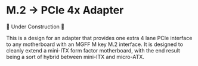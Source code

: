 # M.2 -> PCIe 4x Adapter

🚧 Under Construction 🚧

This is a design for an adapter that provides one extra 4 lane PCIe interface to any motherboard with an MGFF M key M.2 interface. It is designed to cleanly extend a mini-ITX form factor motherboard, with the end result being a sort of hybrid between mini-ITX and micro-ATX.

